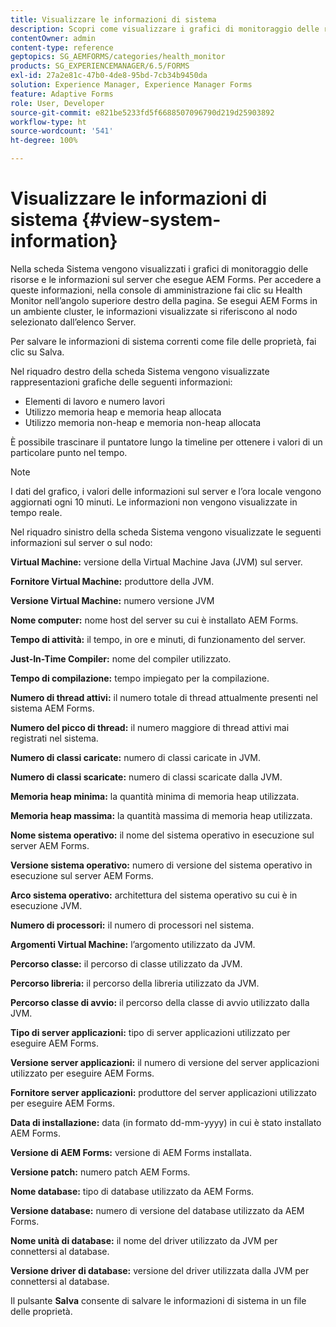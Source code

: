 ```yaml
---
title: Visualizzare le informazioni di sistema
description: Scopri come visualizzare i grafici di monitoraggio delle risorse e le informazioni sul server che esegue AEM Forms.
contentOwner: admin
content-type: reference
geptopics: SG_AEMFORMS/categories/health_monitor
products: SG_EXPERIENCEMANAGER/6.5/FORMS
exl-id: 27a2e81c-47b0-4de8-95bd-7cb34b9450da
solution: Experience Manager, Experience Manager Forms
feature: Adaptive Forms
role: User, Developer
source-git-commit: e821be5233fd5f6688507096790d219d25903892
workflow-type: ht
source-wordcount: '541'
ht-degree: 100%

---
```


# Visualizzare le informazioni di sistema {#view-system-information}

Nella scheda Sistema vengono visualizzati i grafici di monitoraggio delle risorse e le informazioni sul server che esegue AEM Forms. Per accedere a queste informazioni, nella console di amministrazione fai clic su Health Monitor nell’angolo superiore destro della pagina. Se esegui AEM Forms in un ambiente cluster, le informazioni visualizzate si riferiscono al nodo selezionato dall’elenco Server.

Per salvare le informazioni di sistema correnti come file delle proprietà, fai clic su Salva.

Nel riquadro destro della scheda Sistema vengono visualizzate rappresentazioni grafiche delle seguenti informazioni:

* Elementi di lavoro e numero lavori
* Utilizzo memoria heap e memoria heap allocata
* Utilizzo memoria non-heap e memoria non-heap allocata

È possibile trascinare il puntatore lungo la timeline per ottenere i valori di un particolare punto nel tempo.

>[!NOTE]
>
>I dati del grafico, i valori delle informazioni sul server e l’ora locale vengono aggiornati ogni 10 minuti. Le informazioni non vengono visualizzate in tempo reale.

Nel riquadro sinistro della scheda Sistema vengono visualizzate le seguenti informazioni sul server o sul nodo:

**Virtual Machine:** versione della Virtual Machine Java (JVM) sul server.

**Fornitore Virtual Machine:** produttore della JVM.

**Versione Virtual Machine:** numero versione JVM

**Nome computer:** nome host del server su cui è installato AEM Forms.

**Tempo di attività:** il tempo, in ore e minuti, di funzionamento del server.

**Just-In-Time Compiler:** nome del compiler utilizzato.

**Tempo di compilazione:** tempo impiegato per la compilazione.

**Numero di thread attivi:** il numero totale di thread attualmente presenti nel sistema AEM Forms.

**Numero del picco di thread:** il numero maggiore di thread attivi mai registrati nel sistema.

**Numero di classi caricate:** numero di classi caricate in JVM.

**Numero di classi scaricate:** numero di classi scaricate dalla JVM.

**Memoria heap minima:** la quantità minima di memoria heap utilizzata.

**Memoria heap massima:** la quantità massima di memoria heap utilizzata.

**Nome sistema operativo:** il nome del sistema operativo in esecuzione sul server AEM Forms.

**Versione sistema operativo:** numero di versione del sistema operativo in esecuzione sul server AEM Forms.

**Arco sistema operativo:** architettura del sistema operativo su cui è in esecuzione JVM.

**Numero di processori:** il numero di processori nel sistema.

**Argomenti Virtual Machine:** l’argomento utilizzato da JVM.

**Percorso classe:** il percorso di classe utilizzato da JVM.

**Percorso libreria:** il percorso della libreria utilizzato da JVM.

**Percorso classe di avvio:** il percorso della classe di avvio utilizzato dalla JVM.

**Tipo di server applicazioni:** tipo di server applicazioni utilizzato per eseguire AEM Forms.

**Versione server applicazioni:** il numero di versione del server applicazioni utilizzato per eseguire AEM Forms.

**Fornitore server applicazioni:** produttore del server applicazioni utilizzato per eseguire AEM Forms.

**Data di installazione:** data (in formato dd-mm-yyyy) in cui è stato installato AEM Forms.

**Versione di AEM Forms:** versione di AEM Forms installata.

**Versione patch:** numero patch AEM Forms.

**Nome database:** tipo di database utilizzato da AEM Forms.

**Versione database:** numero di versione del database utilizzato da AEM Forms.

**Nome unità di database:** il nome del driver utilizzato da JVM per connettersi al database.

**Versione driver di database:** versione del driver utilizzata dalla JVM per connettersi al database.

Il pulsante **Salva** consente di salvare le informazioni di sistema in un file delle proprietà.
